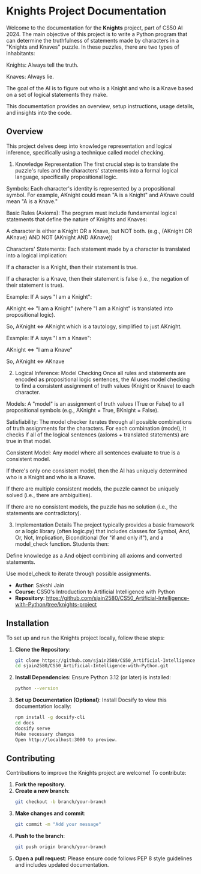 # Knights Project Documentation

Welcome to the documentation for the **Knights** project, part of CS50 AI 2024. The main objective of this project is to write a Python program that can determine the truthfulness of statements made by characters in a "Knights and Knaves" puzzle. In these puzzles, there are two types of inhabitants:

Knights: Always tell the truth.

Knaves: Always lie.

The goal of the AI is to figure out who is a Knight and who is a Knave based on a set of logical statements they make.

This documentation provides an overview, setup instructions, usage details, and insights into the code.


## Overview

This project delves deep into knowledge representation and logical inference, specifically using a technique called model checking.

1. Knowledge Representation
The first crucial step is to translate the puzzle's rules and the characters' statements into a formal logical language, specifically propositional logic.

Symbols: Each character's identity is represented by a propositional symbol. For example, AKnight could mean "A is a Knight" and AKnave could mean "A is a Knave."

Basic Rules (Axioms): The program must include fundamental logical statements that define the nature of Knights and Knaves:

A character is either a Knight OR a Knave, but NOT both. (e.g., (AKnight OR AKnave) AND NOT (AKnight AND AKnave))

Characters' Statements: Each statement made by a character is translated into a logical implication:

If a character is a Knight, then their statement is true.

If a character is a Knave, then their statement is false (i.e., the negation of their statement is true).

Example: If A says "I am a Knight":

AKnight <=> "I am a Knight" (where "I am a Knight" is translated into propositional logic).

So, AKnight <=> AKnight which is a tautology, simplified to just AKnight.

Example: If A says "I am a Knave":

AKnight <=> "I am a Knave"

So, AKnight <=> AKnave

2. Logical Inference: Model Checking
Once all rules and statements are encoded as propositional logic sentences, the AI uses model checking to find a consistent assignment of truth values (Knight or Knave) to each character.

Models: A "model" is an assignment of truth values (True or False) to all propositional symbols (e.g., AKnight = True, BKnight = False).

Satisfiability: The model checker iterates through all possible combinations of truth assignments for the characters. For each combination (model), it checks if all of the logical sentences (axioms + translated statements) are true in that model.

Consistent Model: Any model where all sentences evaluate to true is a consistent model.

If there's only one consistent model, then the AI has uniquely determined who is a Knight and who is a Knave.

If there are multiple consistent models, the puzzle cannot be uniquely solved (i.e., there are ambiguities).

If there are no consistent models, the puzzle has no solution (i.e., the statements are contradictory).

3. Implementation Details
The project typically provides a basic framework or a logic library (often logic.py) that includes classes for Symbol, And, Or, Not, Implication, Biconditional (for "if and only if"), and a model_check function. Students then:

Define knowledge as a And object combining all axioms and converted statements.

Use model_check to iterate through possible assignments.


- **Author**: Sakshi Jain
- **Course**: CS50's Introduction to Artificial Intelligence with Python
- **Repository**: https://github.com/sjain2580/CS50_Artificial-Intelligence-with-Python/tree/knights-project

## Installation

To set up and run the Knights project locally, follow these steps:

1. **Clone the Repository**:
   ```bash
   git clone https://github.com/sjain2580/CS50_Artificial-Intelligence-with-Python.git
   cd sjain2580/CS50_Artificial-Intelligence-with-Python.git

2. **Install Dependencies**:
   Ensure Python 3.12 (or later) is installed:
   ```bash
   python --version

3. **Set up Documentation (Optional)**: 
   Install Docsify to view this documentation locally:
   ```bash
   npm install -g docsify-cli
   cd docs
   docsify serve
   Make necessary changes
   Open http://localhost:3000 to preview.


## Contributing
Contributions to improve the Knights project are welcome! To contribute:

1. **Fork the repository**.
2. **Create a new branch**:
   ```bash
   git checkout -b branch/your-branch

3. **Make changes and commit**:
   ```bash
   git commit -m "Add your message"

4. **Push to the branch**:
   ```bash
   git push origin branch/your-branch

5. **Open a pull request**:
   Please ensure code follows PEP 8 style guidelines and includes updated documentation.

